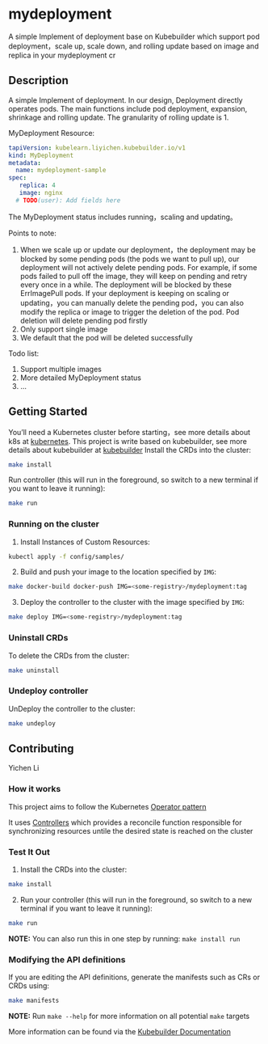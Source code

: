 # mydeployment
A simple Implement of deployment base on Kubebuilder which support pod deployment，scale up, scale down, and rolling update based on image and replica in your mydeployment cr

## Description
A simple Implement of deployment. In our design, Deployment directly operates pods. The main functions include pod deployment, expansion, shrinkage and rolling update. The granularity of rolling update is 1.

MyDeployment Resource:
```yaml
tapiVersion: kubelearn.liyichen.kubebuilder.io/v1
kind: MyDeployment
metadata:
  name: mydeployment-sample
spec:
   replica: 4
   image: nginx
  # TODO(user): Add fields here

```
The MyDeployment status includes running，scaling and updating。

Points to note:
1. When we scale up or update our deployment，the deployment may be blocked by some pending pods (the pods we want to pull up), our deployment will not  actively delete pending pods. For example, if some pods failed to pull off the image, they will keep on pending and retry every once in a while. The deployment will be blocked by these ErrImagePull pods. 
If your deployment is keeping on scaling or updating，you can manually delete the pending pod，you can also modify the replica  or image to trigger the deletion of the pod. Pod deletion will delete pending pod firstly
2. Only support single image 
3. We default that the pod will be deleted successfully

Todo list:

1. Support multiple images
2. More detailed MyDeployment status
3. ...

## Getting Started
You’ll need a Kubernetes cluster before starting，see more details about k8s at [kubernetes](https://kubernetes.io/).
This project is write based on kubebuilder, see more details about kubebuilder at [kubebuilder](https://github.com/kubernetes-sigs/kubebuilder)
Install the CRDs into the cluster:
```sh
make install
```
Run controller (this will run in the foreground, so switch to a new terminal if you want to leave it running):

```sh
make run
```


### Running on the cluster
1. Install Instances of Custom Resources:

```sh
kubectl apply -f config/samples/
```

2. Build and push your image to the location specified by `IMG`:
	
```sh
make docker-build docker-push IMG=<some-registry>/mydeployment:tag
```
	
3. Deploy the controller to the cluster with the image specified by `IMG`:

```sh
make deploy IMG=<some-registry>/mydeployment:tag
```

### Uninstall CRDs
To delete the CRDs from the cluster:

```sh
make uninstall
```

### Undeploy controller
UnDeploy the controller to the cluster:

```sh
make undeploy
```

## Contributing
Yichen Li 

### How it works
This project aims to follow the Kubernetes [Operator pattern](https://kubernetes.io/docs/concepts/extend-kubernetes/operator/)

It uses [Controllers](https://kubernetes.io/docs/concepts/architecture/controller/) 
which provides a reconcile function responsible for synchronizing resources untile the desired state is reached on the cluster 

### Test It Out
1. Install the CRDs into the cluster:

```sh
make install
```

2. Run your controller (this will run in the foreground, so switch to a new terminal if you want to leave it running):

```sh
make run
```

**NOTE:** You can also run this in one step by running: `make install run`

### Modifying the API definitions
If you are editing the API definitions, generate the manifests such as CRs or CRDs using:

```sh
make manifests
```

**NOTE:** Run `make --help` for more information on all potential `make` targets

More information can be found via the [Kubebuilder Documentation](https://book.kubebuilder.io/introduction.html)

